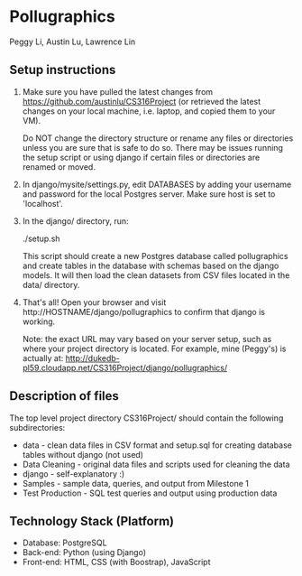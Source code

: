 Pollugraphics
=============

Peggy Li, Austin Lu, Lawrence Lin


Setup instructions
------------------

1. Make sure you have pulled the latest changes from https://github.com/austinlu/CS316Project (or retrieved the latest changes on your local machine, i.e. laptop, and copied them to your VM). 

	Do NOT change the directory structure or rename any files or directories unless you are sure that is safe to do so. There may be issues running the setup script or using django if certain files or directories are renamed or moved.

2. In django/mysite/settings.py, edit DATABASES by adding your username and password for the local Postgres server. Make sure host is set to 'localhost'.

3. In the django/ directory, run:

	./setup.sh

	This script should create a new Postgres database called pollugraphics and create tables in the database with schemas based on the django models. It will then load the clean datasets from CSV files located in the data/ directory. 

4. That's all! Open your browser and visit http://HOSTNAME/django/pollugraphics to confirm that django is working. 

	Note: the exact URL may vary based on your server setup, such as where your project directory is located. For example, mine (Peggy's) is actually at: http://dukedb-pl59.cloudapp.net/CS316Project/django/pollugraphics/


Description of files
--------------------

The top level project directory CS316Project/ should contain the following subdirectories:

* data - clean data files in CSV format and setup.sql for creating database tables without django (not used)
* Data Cleaning - original data files and scripts used for cleaning the data
* django - self-explanatory :)
* Samples - sample data, queries, and output from Milestone 1
* Test Production - SQL test queries and output using production data

Technology Stack (Platform)
---------------------------

* Database: PostgreSQL
* Back-end: Python (using Django)
* Front-end: HTML, CSS (with Boostrap), JavaScript

